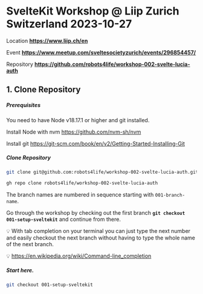 # SvelteKit Workshop @ Liip Zurich Switzerland 2023-10-27

Location
**<a href="https://www.liip.ch/en" target="_blank">https://www.liip.ch/en</a>**

Event
**<a href="https://www.meetup.com/sveltesocietyzurich/events/296854457/" target="_blank">https://www.meetup.com/sveltesocietyzurich/events/296854457/</a>**

Repository
**<a href="https://github.com/robots4life/workshop-002-svelte-lucia-auth" target="_blank">https://github.com/robots4life/workshop-002-svelte-lucia-auth</a>**

## 1. Clone Repository

##### Prerequisites

You need to have Node v18.17.1 or higher and git installed.

Install Node with nvm
<a href="https://github.com/nvm-sh/nvm" target="_blank">https://github.com/nvm-sh/nvm</a>

Install git
<a href="https://git-scm.com/book/en/v2/Getting-Started-Installing-Git" target="_blank">https://git-scm.com/book/en/v2/Getting-Started-Installing-Git</a>

##### Clone Repository

```bash
git clone git@github.com:robots4life/workshop-002-svelte-lucia-auth.git
```

```bash
gh repo clone robots4life/workshop-002-svelte-lucia-auth
```

The branch names are numbered in sequence starting with `001-branch-name`.

Go through the workshop by checking out the first branch **`git checkout 001-setup-sveltekit`** and continue from there.

:bulb: With tab completion on your terminal you can just type the next number and easily checkout the next branch without having to type the whole name of the next branch.

:bulb: <a href="https://en.wikipedia.org/wiki/Command-line_completion" target="_blank">https://en.wikipedia.org/wiki/Command-line_completion</a>

##### Start here.

```bash
git checkout 001-setup-sveltekit
```
